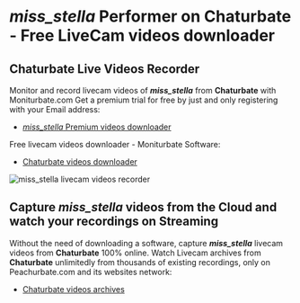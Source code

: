 # _miss_stella_ Performer on Chaturbate - Free LiveCam videos downloader

## Chaturbate Live Videos Recorder

Monitor and record livecam videos of **_miss_stella_** from **Chaturbate** with Moniturbate.com
Get a premium trial for free by just and only registering with your Email address:
* [_miss_stella_ Premium videos downloader](https://moniturbate.com/request-demo-licence-key.html)

Free livecam videos downloader - Moniturbate Software:
* [Chaturbate videos downloader](https://moniturbate.com/moniturbate-download-software.html)

![_miss_stella_ livecam videos recorder](https://peachurnet.com/templates/moniturbate-software.png)


## Capture _miss_stella_ videos from the Cloud and watch your recordings on Streaming

Without the need of downloading a software, capture **_miss_stella_** livecam videos from **Chaturbate** 100% online.
Watch Livecam archives from **Chaturbate** unlimitedly from thousands of existing recordings, only on Peachurbate.com and its websites network:
* [Chaturbate videos archives](https://peachurnet.com/)